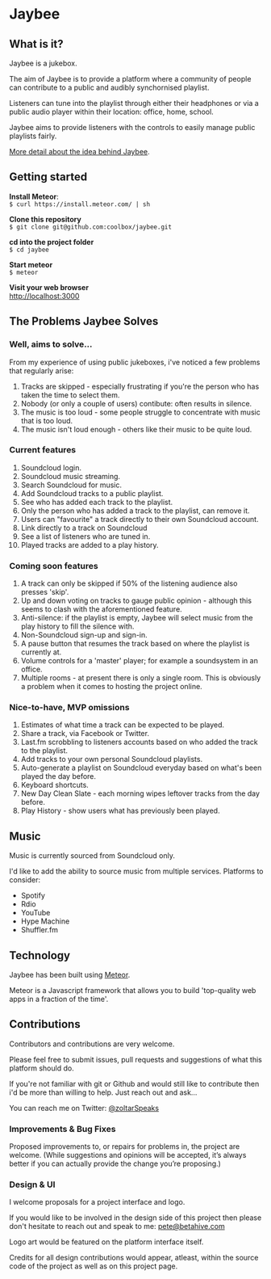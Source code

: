 # Jaybee
## What is it?
Jaybee is a jukebox.

The aim of Jaybee is to provide a platform where a community of people can contribute to a public and audibly synchornised playlist.

Listeners can tune into the playlist through either their headphones or via a public audio player within their location: office, home, school.

Jaybee aims to provide listeners with the controls to easily manage public playlists fairly.

[More detail about the idea behind Jaybee](http://www.peteroome.com/2013/12/19/the-office-jukebox-mvp-i-dream-of.html).

## Getting started

**Install Meteor**:  
`$ curl https://install.meteor.com/ | sh`

**Clone this repository**  
`$ git clone git@github.com:coolbox/jaybee.git`

**cd into the project folder**  
`$ cd jaybee`

**Start meteor**  
`$ meteor`

**Visit your web browser**  
[http://localhost:3000](http://localhost:3000)

## The Problems Jaybee Solves
### Well, aims to solve…
From my experience of using public jukeboxes, i've noticed a few problems that regularly arise:

1. Tracks are skipped - especially frustrating if you're the person who has taken the time to select them.
2. Nobody (or only a couple of users) contibute: often results in silence.
3. The music is too loud - some people struggle to concentrate with music that is too loud.
4. The music isn't loud enough - others like their music to be quite loud.

### Current features
1. Soundcloud login.
2. Soundcloud music streaming.
3. Search Soundcloud for music.
4. Add Soundcloud tracks to a public playlist.
5. See who has added each track to the playlist.
6. Only the person who has added a track to the playlist, can remove it.
7. Users can "favourite" a track directly to their own Soundcloud account.
8. Link directly to a track on Soundcloud
9. See a list of listeners who are tuned in.
10. Played tracks are added to a play history.

### Coming soon features
1. A track can only be skipped if 50% of the listening audience also presses 'skip'.
2. Up and down voting on tracks to gauge public opinion - although this seems to clash with the aforementioned feature.
3. Anti-silence: if the playlist is empty, Jaybee will select music from the play history to fill the silence with.
4. Non-Soundcloud sign-up and sign-in.
5. A pause button that resumes the track based on where the playlist is currently at.
6. Volume controls for a 'master' player; for example a soundsystem in an office.
7. Multiple rooms - at present there is only a single room. This is obviously a problem when it comes to hosting the project online.

### Nice-to-have, MVP omissions
1. Estimates of what time a track can be expected to be played.
2. Share a track, via Facebook or Twitter.
3. Last.fm scrobbling to listeners accounts based on who added the track to the playlist.
4. Add tracks to your own personal Soundcloud playlists.
5. Auto-generate a playlist on Soundcloud everyday based on what's been played the day before.
6. Keyboard shortcuts.
7. New Day Clean Slate - each morning wipes leftover tracks from the day before.
8. Play History - show users what has previously been played.

## Music
Music is currently sourced from Soundcloud only.

I'd like to add the ability to source music from multiple services. Platforms to consider:

- Spotify
- Rdio
- YouTube
- Hype Machine
- Shuffler.fm

## Technology
Jaybee has been built using [Meteor](https://www.meteor.com/).

Meteor is a Javascript framework that allows you to build 'top-quality web apps in a fraction of the time'.

## Contributions
Contributors and contributions are very welcome.

Please feel free to submit issues, pull requests and suggestions of what this platform should do.

If you're not familiar with git or Github and would still like to contribute then i'd be more than willing to help. Just reach out and ask…

You can reach me on Twitter: [@zoltarSpeaks](https://twitter.com/zoltarspeaks)

### Improvements & Bug Fixes
Proposed improvements to, or repairs for problems in, the project are welcome. (While suggestions and opinions will be accepted, it’s always better if you can actually provide the change you’re proposing.)

### Design & UI
I welcome proposals for a project interface and logo.

If you would like to be involved in the design side of this project then please don't hesitate to reach out and speak to me: [pete@betahive.com](mailto:pete@betahive.com)

Logo art would be featured on the platform interface itself.

Credits for all design contributions would appear, atleast, within the source code of the project as well as on this project page.